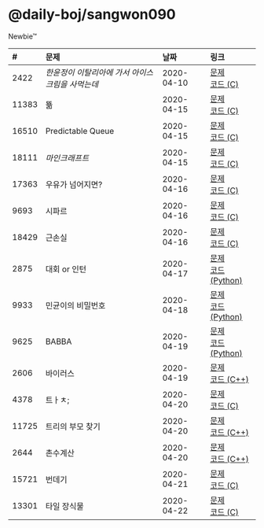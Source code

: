 # @daily-boj/sangwon090
Newbie™

| #     | 문제                                             | 날짜       | 링크                                                                                                         |
|:------|:-------------------------------------------------|:-----------|:-------------------------------------------------------------------------------------------------------------|
| 2422  | *한윤정이 이탈리아에 가서 아이스크림을 사먹는데* | 2020-04-10 | [문제](http://noj.am/2422) <br>[코드 (C)](https://github.com/daily-boj/sangwon090/blob/master/P2422.c)       |
| 11383 | 뚊                                               | 2020-04-15 | [문제](http://noj.am/11383)<br>[코드 (C)](https://github.com/daily-boj/sangwon090/blob/master/P11383.c)      |
| 16510 | Predictable Queue                                | 2020-04-15 | [문제](http://noj.am/16510)<br>[코드 (C)](https://github.com/daily-boj/sangwon090/blob/master/P16510.c)      |
| 18111 | *마인크래프트*                                   | 2020-04-15 | [문제](http://noj.am/18111)<br>[코드 (C)](https://github.com/daily-boj/sangwon090/blob/master/P18111.c)      |
| 17363 | 우유가 넘어지면?                                 | 2020-04-16 | [문제](http://noj.am/17363)<br>[코드 (C)](https://github.com/daily-boj/sangwon090/blob/master/P17363.c)      |
| 9693  | 시파르                                           | 2020-04-16 | [문제](http://noj.am/9693) <br>[코드 (C)](https://github.com/daily-boj/sangwon090/blob/master/P9693.c)       |
| 18429 | 근손실                                           | 2020-04-16 | [문제](http://noj.am/18429)<br>[코드 (C)](https://github.com/daily-boj/sangwon090/blob/master/P18429.c)      |
| 2875  | 대회 or 인턴                                     | 2020-04-17 | [문제](http://noj.am/2875) <br>[코드 (Python)](https://github.com/daily-boj/sangwon090/blob/master/P2875.py) |
| 9933  | 민균이의 비밀번호                                | 2020-04-18 | [문제](http://noj.am/9933) <br>[코드 (Python)](https://github.com/daily-boj/sangwon090/blob/master/P9933.py) |
| 9625  | BABBA                                            | 2020-04-19 | [문제](http://noj.am/9625) <br>[코드 (Python)](https://github.com/daily-boj/sangwon090/blob/master/P9625.py) |
| 2606  | 바이러스                                         | 2020-04-19 | [문제](http://noj.am/2606) <br>[코드 (C++)](https://github.com/daily-boj/sangwon090/blob/master/P2606.cc)    |
| 4378  | 트ㅏㅊ;                                          | 2020-04-20 | [문제](http://noj.am/4378) <br>[코드 (C)](https://github.com/daily-boj/sangwon090/blob/master/P4378.c)       |
| 11725 | 트리의 부모 찾기                                 | 2020-04-20 | [문제](http://noj.am/11725)<br>[코드 (C++)](https://github.com/daily-boj/sangwon090/blob/master/P11725.cc)   |
| 2644  | 촌수계산                                         | 2020-04-20 | [문제](http://noj.am/2644) <br>[코드 (C++)](https://github.com/daily-boj/sangwon090/blob/master/P2644.cc)    |
| 15721 | 번데기                                           | 2020-04-21 | [문제](http://noj.am/15721)<br>[코드 (C)](https://github.com/daily-boj/sangwon090/blob/master/P15721.c)      |
| 13301 | 타일 장식물                                      | 2020-04-22 | [문제](http://noj.am/13301)<br>[코드 (C)](https://github.com/daily-boj/sangwon090/blob/master/P13301.c)      |